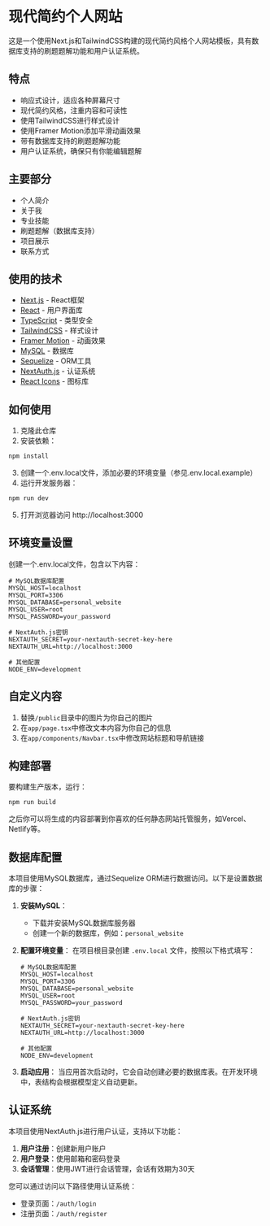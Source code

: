 # 现代简约个人网站

这是一个使用Next.js和TailwindCSS构建的现代简约风格个人网站模板，具有数据库支持的刷题题解功能和用户认证系统。

## 特点

- 响应式设计，适应各种屏幕尺寸
- 现代简约风格，注重内容和可读性
- 使用TailwindCSS进行样式设计
- 使用Framer Motion添加平滑动画效果
- 带有数据库支持的刷题题解功能
- 用户认证系统，确保只有你能编辑题解

## 主要部分

- 个人简介
- 关于我
- 专业技能
- 刷题题解（数据库支持）
- 项目展示
- 联系方式

## 使用的技术

- [Next.js](https://nextjs.org/) - React框架
- [React](https://reactjs.org/) - 用户界面库
- [TypeScript](https://www.typescriptlang.org/) - 类型安全
- [TailwindCSS](https://tailwindcss.com/) - 样式设计
- [Framer Motion](https://www.framer.com/motion/) - 动画效果
- [MySQL](https://www.mysql.com/) - 数据库
- [Sequelize](https://sequelize.org/) - ORM工具
- [NextAuth.js](https://next-auth.js.org/) - 认证系统
- [React Icons](https://react-icons.github.io/react-icons/) - 图标库

## 如何使用

1. 克隆此仓库
2. 安装依赖：
```bash
npm install
```
3. 创建一个.env.local文件，添加必要的环境变量（参见.env.local.example）
4. 运行开发服务器：
```bash
npm run dev
```
5. 打开浏览器访问 http://localhost:3000

## 环境变量设置

创建一个.env.local文件，包含以下内容：

```
# MySQL数据库配置
MYSQL_HOST=localhost
MYSQL_PORT=3306
MYSQL_DATABASE=personal_website
MYSQL_USER=root
MYSQL_PASSWORD=your_password

# NextAuth.js密钥
NEXTAUTH_SECRET=your-nextauth-secret-key-here
NEXTAUTH_URL=http://localhost:3000

# 其他配置
NODE_ENV=development
```

## 自定义内容

1. 替换`/public`目录中的图片为你自己的图片
2. 在`app/page.tsx`中修改文本内容为你自己的信息
3. 在`app/components/Navbar.tsx`中修改网站标题和导航链接

## 构建部署

要构建生产版本，运行：
```bash
npm run build
```

之后你可以将生成的内容部署到你喜欢的任何静态网站托管服务，如Vercel、Netlify等。

## 数据库配置

本项目使用MySQL数据库，通过Sequelize ORM进行数据访问。以下是设置数据库的步骤：

1. **安装MySQL**：
   - 下载并安装MySQL数据库服务器
   - 创建一个新的数据库，例如：`personal_website`

2. **配置环境变量**：
   在项目根目录创建 `.env.local` 文件，按照以下格式填写：
   ```
   # MySQL数据库配置
   MYSQL_HOST=localhost
   MYSQL_PORT=3306
   MYSQL_DATABASE=personal_website
   MYSQL_USER=root
   MYSQL_PASSWORD=your_password

   # NextAuth.js密钥
   NEXTAUTH_SECRET=your-nextauth-secret-key-here
   NEXTAUTH_URL=http://localhost:3000

   # 其他配置
   NODE_ENV=development
   ```

3. **启动应用**：
   当应用首次启动时，它会自动创建必要的数据库表。在开发环境中，表结构会根据模型定义自动更新。

## 认证系统

本项目使用NextAuth.js进行用户认证，支持以下功能：

1. **用户注册**：创建新用户账户
2. **用户登录**：使用邮箱和密码登录
3. **会话管理**：使用JWT进行会话管理，会话有效期为30天

您可以通过访问以下路径使用认证系统：
- 登录页面：`/auth/login`
- 注册页面：`/auth/register` 